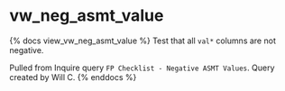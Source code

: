# vw_neg_asmt_value

{% docs view_vw_neg_asmt_value %}
Test that all `val*` columns are not negative.

Pulled from Inquire query `FP Checklist - Negative ASMT Values`.
Query created by Will C.
{% enddocs %}

